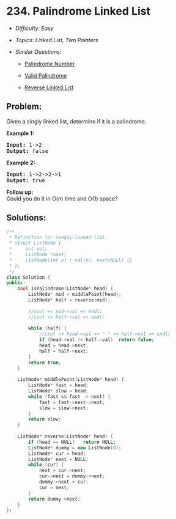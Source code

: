 # 234. Palindrome Linked List

* *Difficulty: Easy*

* *Topics: Linked List, Two Pointers*

* *Similar Questions:*

  * [Palindrome Number](palindrome-number.md)

  * [Valid Palindrome](valid-palindrome.md)

  * [Reverse Linked List](reverse-linked-list.md)

## Problem:

<p>Given a singly linked list, determine if it is a palindrome.</p>

<p><strong>Example 1:</strong></p>

<pre>
<strong>Input:</strong> 1-&gt;2
<strong>Output:</strong> false</pre>

<p><strong>Example 2:</strong></p>

<pre>
<strong>Input:</strong> 1-&gt;2-&gt;2-&gt;1
<strong>Output:</strong> true</pre>

<p><b>Follow up:</b><br />
Could you do it in O(n) time and O(1) space?</p>

## Solutions:

```c++
/**
 * Definition for singly-linked list.
 * struct ListNode {
 *     int val;
 *     ListNode *next;
 *     ListNode(int x) : val(x), next(NULL) {}
 * };
 */
class Solution {
public:
    bool isPalindrome(ListNode* head) {
        ListNode* mid = middlePoint(head);
        ListNode* half = reverse(mid);
        
        //cout << mid->val << endl;
        //cout << half->val << endl;
        
        while (half) {
            //cout << head->val << " " << half->val << endl;
            if (head->val != half->val)  return false;
            head = head->next;
            half = half->next;
        }
        return true;
    }
    
    ListNode* middlePoint(ListNode* head) {
        ListNode* fast = head;
        ListNode* slow = head;
        while (fast && fast -> next) {
            fast = fast->next->next;
            slow = slow->next;
        }
        return slow;
    }
    
    ListNode* reverse(ListNode* head) {
        if (head == NULL)   return NULL;
        ListNode* dummy = new ListNode(0);
        ListNode* cur = head;
        ListNode* next = NULL;
        while (cur) {
            next = cur->next;
            cur->next = dummy->next;
            dummy->next = cur;
            cur = next;
        }
        return dummy->next;
    }
};
```
